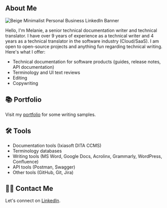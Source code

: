 ## About Me
![Beige Minimalist Personal Business LinkedIn Banner](https://github.com/user-attachments/assets/095f86d5-8b10-4234-97fc-203cf66444b8)


Hello, I'm Melanie, a senior technical documentation writer and technical translator. 
I have over 9 years of experience as a technical writer and 4 years as a technical translator in the software industry (Cloud/SaaS).
I am open to open-source projects and anything fun regarding technical writing. Here's what I offer:

- Technical documentation for software products (guides, release notes, API documentation)
- Terminology and UI text reviews
- Editing
- Copywriting

## 📚 Portfolio
Visit my [portfolio](https://github.com/melaniesagasser/Portfolio/blob/main/README.md) for some writing samples.

## 🛠️ Tools
 - Documentation tools (Ixiasoft DITA CCMS)
 - Terminology databases
 - Writing tools (MS Word, Google Docs, Acrolinx, Grammarly, WordPress, Confluence)
 - API tools (Postman, Swagger)
 - Other tools (GitHub, Git, Jira)

## 👋🏻 Contact Me
Let's connect on [LinkedIn](https://www.linkedin.com/in/melaniesagasser/).

<!-- List of Resources on GitHub for writing:
- Emoji Cheat Sheet at https://www.webfx.com/tools/emoji-cheat-sheet/
- GitHub Templates for technical docs at https://docs.github.com/en/contributing/writing-for-github-docs/templates#conceptual-article-template -->

